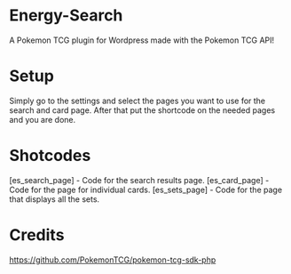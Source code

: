 # Energy-Search
A Pokemon TCG plugin for Wordpress made with the Pokemon TCG API!

Setup
========

Simply go to the settings and select the pages you want to use for the search and card page. After that put the shortcode on the needed pages and you are done.

Shotcodes
========

[es_search_page] - Code for the search results page.
[es_card_page] - Code for the page for individual cards.
[es_sets_page] - Code for the page that displays all the sets.

Credits
===================================
https://github.com/PokemonTCG/pokemon-tcg-sdk-php
